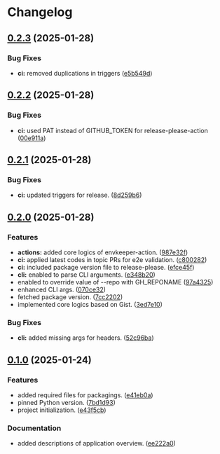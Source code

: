# Changelog

## [0.2.3](https://github.com/hwakabh/envkeeper/compare/v0.2.2...v0.2.3) (2025-01-28)


### Bug Fixes

* **ci:** removed duplications in triggers ([e5b549d](https://github.com/hwakabh/envkeeper/commit/e5b549d32ec18030ce9a4b186dbc3f1e13b520b0))

## [0.2.2](https://github.com/hwakabh/envkeeper/compare/v0.2.1...v0.2.2) (2025-01-28)


### Bug Fixes

* **ci:** used PAT instead of GITHUB_TOKEN for release-please-action ([00e911a](https://github.com/hwakabh/envkeeper/commit/00e911aaeacaef72d8e9038fc51fde8d49a3cd4c))

## [0.2.1](https://github.com/hwakabh/envkeeper/compare/v0.2.0...v0.2.1) (2025-01-28)


### Bug Fixes

* **ci:** updated triggers for release. ([8d259b6](https://github.com/hwakabh/envkeeper/commit/8d259b67369bdb9aba3c46a442f36f25893b9792))

## [0.2.0](https://github.com/hwakabh/envkeeper/compare/v0.1.0...v0.2.0) (2025-01-28)


### Features

* **actions:** added core logics of envkeeper-action. ([987e32f](https://github.com/hwakabh/envkeeper/commit/987e32fc7fde68532bc2b801d76ef66d68fca71e))
* **ci:** applied latest codes in topic PRs for e2e validation. ([c800282](https://github.com/hwakabh/envkeeper/commit/c800282ac0fb1b4808aaa2456b03700fd631b24d))
* **ci:** included package version file to release-please. ([efce45f](https://github.com/hwakabh/envkeeper/commit/efce45f2fb1e79b17e05a9f6c0b14f99f067b266))
* **cli:** enabled to parse CLI arguments. ([e348b20](https://github.com/hwakabh/envkeeper/commit/e348b20f456cb747d9ff5c198e36fd9d94770d54))
* enabled to override value of --repo with GH_REPONAME ([97a4325](https://github.com/hwakabh/envkeeper/commit/97a4325f8c2d3f7129afe20648ad865178ab91b2))
* enhanced CLI args. ([070ce32](https://github.com/hwakabh/envkeeper/commit/070ce325d572267fdefdc490b1ba13d9ee1f6242))
* fetched package version. ([7cc2202](https://github.com/hwakabh/envkeeper/commit/7cc2202b68de602022986f3df60d4105d3af1ea1))
* implemented core logics based on Gist. ([3ed7e10](https://github.com/hwakabh/envkeeper/commit/3ed7e10ce1533b477eb874705ebca64a3e02176c))


### Bug Fixes

* **cli:** added missing args for headers. ([52c96ba](https://github.com/hwakabh/envkeeper/commit/52c96ba173e0bbbc8654c581a4923a4aea4cb9c4))

## [0.1.0](https://github.com/hwakabh/envkeeper/compare/v0.0.1...v0.1.0) (2025-01-24)


### Features

* added required files for packagings. ([e41eb0a](https://github.com/hwakabh/envkeeper/commit/e41eb0a86502bfddec65e08fb4d6c02c17f576ed))
* pinned Python version. ([7bd1d93](https://github.com/hwakabh/envkeeper/commit/7bd1d93a6a3235d3b2cf79bf7db5c35b918e6532))
* project initialization. ([e43f5cb](https://github.com/hwakabh/envkeeper/commit/e43f5cba8b6a1397035073ce5fe598b30f2bbc9d))


### Documentation

* added descriptions of application overview. ([ee222a0](https://github.com/hwakabh/envkeeper/commit/ee222a0ec9861f4517816c4feacaf9e7fa746d36))

